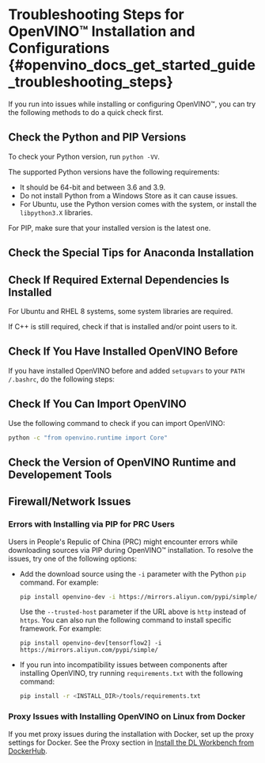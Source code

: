# Troubleshooting Steps for OpenVINO™ Installation and Configurations {#openvino_docs_get_started_guide_troubleshooting_steps}

If you run into issues while installing or configuring OpenVINO™, you can try the following methods to do a quick check first. 

## Check the Python and PIP Versions

To check your Python version, run ``python -VV``.

The supported Python versions have the following requirements:

* It should be 64-bit and between 3.6 and 3.9. <!--validation: verify if Windows on 3.6 is still supported-->
* Do not install Python from a Windows Store as it can cause issues. <!--validation: is that still the case for Python 3.8+?-->
* For Ubuntu, use the Python version comes with the system, or install the `libpython3.X` libraries. <!--how to install that? -->
<!--* For macOS, ?-->

For PIP, make sure that your installed version is the latest one. 


## Check the Special Tips for Anaconda Installation

<!--missing part-->


## Check If Required External Dependencies Is Installed

For Ubuntu and RHEL 8 systems, some system libraries are required. <!--what system libraries?-->

If C++ is still required, check if that <!--"that" means Microsoft Visual Studio 2019 with MSBuild and CMake 3.14 or higher, 64-bit?--> is installed and/or point users to it. <!--what does it mean by "point users to it"?-->


## Check If You Have Installed OpenVINO Before 

If you have installed OpenVINO before and added `setupvars` to your `PATH /.bashrc`, do the following steps:

<!--missing part-->


## Check If You Can Import OpenVINO

Use the following command to check if you can import OpenVINO:
```sh
python -c "from openvino.runtime import Core"
```

<!--
If yes, ?
or If no, ?
-->

## Check the Version of OpenVINO Runtime and Developement Tools

<!--missing part
Which commands/steps are needed to show the version?
And what should the user do if the version is different?
And is this for both 21.4 and 22.x?
-->

## Firewall/Network Issues

<!--the following content is taken from troubleshooting.md. Please check if this is what you mean.-->

### Errors with Installing via PIP for PRC Users

Users in People's Repulic of China (PRC) might encounter errors while downloading sources via PIP during OpenVINO™ installation. To resolve the issues, try one of the following options:
   
* Add the download source using the ``-i`` parameter with the Python ``pip`` command. For example: 

   ``` sh
   pip install openvino-dev -i https://mirrors.aliyun.com/pypi/simple/
   ```
   Use the ``--trusted-host`` parameter if the URL above is ``http`` instead of ``https``.
   You can also run the following command to install specific framework. For example:
   
   ```
   pip install openvino-dev[tensorflow2] -i https://mirrors.aliyun.com/pypi/simple/
   ```
   
* If you run into incompatibility issues between components after installing OpenVINO, try running ``requirements.txt`` with the following command:

   ``` sh
   pip install -r <INSTALL_DIR>/tools/requirements.txt
   ```

### Proxy Issues with Installing OpenVINO on Linux from Docker

If you met proxy issues during the installation with Docker, set up the proxy settings for Docker. See the Proxy section in [Install the DL Workbench from DockerHub](https://docs.openvino.ai/latest/workbench_docs_Workbench_DG_Prerequisites.html#set-proxy).
